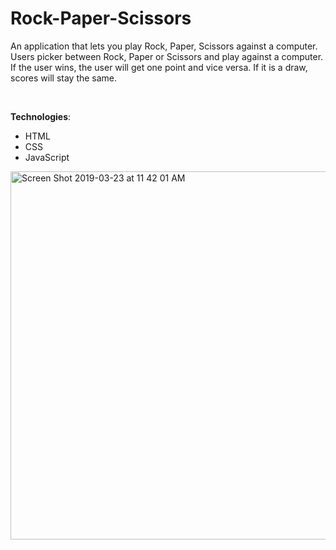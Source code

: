 # Rock-Paper-Scissors

An application that lets you play Rock, Paper, Scissors against a computer. Users picker between Rock, Paper or Scissors and play against a computer. If the user wins, the user will get one point and vice versa. If it is a draw, scores will stay the same. 

<br>

<b>Technologies</b>: 
- HTML
- CSS
- JavaScript 



<img width="589" alt="Screen Shot 2019-03-23 at 11 42 01 AM" src="https://user-images.githubusercontent.com/43193434/54869001-bf1c1a80-4d60-11e9-8da8-bc1d88fa0cad.png">
